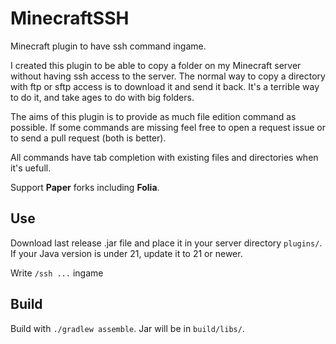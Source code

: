 # MinecraftSSH
Minecraft plugin to have ssh command ingame.

I created this plugin to be able to copy a folder on my Minecraft server without having ssh access to the server. The normal way to copy a directory with ftp or sftp access is to download it and send it back. It's a terrible way to do it, and take ages to do with big folders.

The aims of this plugin is to provide as much file edition command as possible. If some commands are missing feel free to open a request issue or to send a pull request (both is better).

All commands have tab completion with existing files and directories when it's uefull.

Support **Paper** forks including **Folia**.

## Use

Download last release .jar file and place it in your server directory `plugins/`.
If your Java version is under 21, update it to 21 or newer.

Write `/ssh ...` ingame

## Build

Build with `./gradlew assemble`. Jar will be in `build/libs/`.